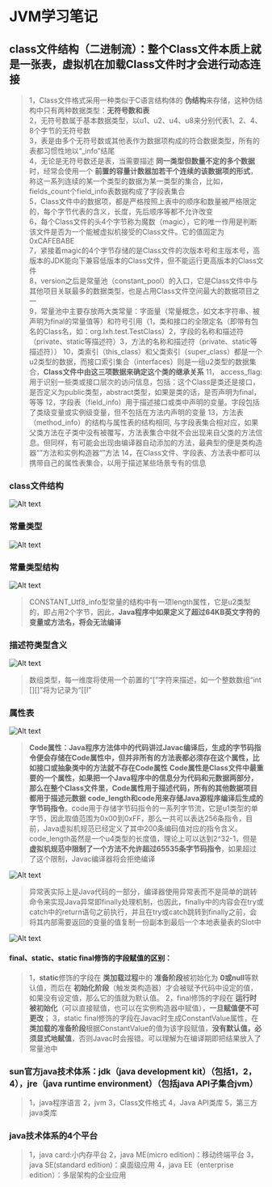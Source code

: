 # JVM学习笔记

## class文件结构（二进制流）：整个Class文件本质上就是一张表，虚拟机在加载Class文件时才会进行动态连接
>1，Class文件格式采用一种类似于C语言结构体的 **伪结构**来存储，这种伪结构中只有两种数据类型：**无符号数和表**             
>2，无符号数属于基本数据类型，以u1、u2、u4、u8来分别代表1、2、4、8个字节的无符号数           
>3，表是由多个无符号数或其他表作为数据项构成的符合数据类型，所有的表都习惯性地以“_info”结尾         
>4，无论是无符号数还是表，当需要描述 **同一类型但数量不定的多个数据**时，经常会使用一个 **前置的容量计数器加若干个连续的该数据项的形式**，称这一系列连续的某一个类型的数据为某一类型的集合，比如，fields_count个field_info表数据构成了字段表集合        
>5，Class文件中的数据项，都是严格按照上表中的顺序和数量被严格限定的，每个字节代表的含义，长度，先后顺序等都不允许改变              
>6，每个Class文件的头4个字节称为魔数（magic），它的唯一作用是判断该文件是否为一个能被虚拟机接受的Class文件。它的值固定为0xCAFEBABE   
>7，紧接着magic的4个字节存储的是Class文件的次版本号和主版本号，高版本的JDK能向下兼容低版本的Class文件，但不能运行更高版本的Class文件   
>8，version之后是常量池（constant_pool）的入口，它是Class文件中与其他项目关联最多的数据类型，也是占用Class文件空间最大的数据项目之一     
>9，常量池中主要存放两大类常量：字面量（常量概念，如文本字符串、被声明为final的常量值等）和符号引用（1，类和接口的全限定名（即带有包名的Class名，如：org.lxh.test.TestClass）2，字段的名称和描述符（private、static等描述符）3，方法的名称和描述符（private、static等描述符））
>10，类索引（this_class）和父类索引（super_class）都是一个u2类型的数据，而接口索引集合（interfaces）则是一组u2类型的数据集合，**Class文件中由这三项数据来确定这个类的继承关系**
>11， access_flag:用于识别一些类或接口层次的访问信息，包括：这个Class是类还是接口，是否定义为public类型，abstract类型，如果是类的话，是否声明为final，等等
>12，字段表（field_info）用于描述接口或类中声明的变量。字段包括了类级变量或实例级变量，但不包括在方法内声明的变量
>13，方法表（method_info）的结构与属性表的结构相同, 与字段表集合相对应，如果父类方法在子类中没有被覆写，方法表集合中就不会出现来自父类的方法信息。但同样，有可能会出现由编译器自动添加的方法，最典型的便是类构造器“<clinit>”方法和实例构造器“<init>”方法
>14，在Class文件、字段表、方法表中都可以携带自己的属性表集合，以用于描述某些场景专有的信息

### class文件结构
![Alt text](./class-table-struct.png "class文件结构内容")

### 常量类型
![Alt text](./class-constant-info.png "class文件结构内容-常量类型")

### 常量类型结构
![Alt text](./class-constant-info-struct.png "class文件结构内容-常量类型结构")

>CONSTANT_Utf8_info型常量的结构中有一项length属性，它是u2类型的，即占用2个字节，因此，**Java程序中如果定义了超过64KB英文字符的变量或方法名，将会无法编译**

### 描述符类型含义
![Alt text](./class-basic-type.png "class文件描述符类型含义")

>数组类型，每一维度将使用一个前置的“[”字符来描述，如一个整数数组“int [][]”将为记录为“[[I”

### 属性表
![Alt text](./class-attribute-table.png "class文件-属性表")

>**Code属性：Java程序方法体中的代码讲过Javac编译后，生成的字节码指令便会存储在Code属性中，但并非所有的方法表都必须存在这个属性，比如接口或抽象类中的方法就不存在Code属性**
> **Code属性是Class文件中最重要的一个属性，如果把一个Java程序中的信息分为代码和元数据两部分，那么在整个Class文件里，Code属性用于描述代码，所有的其他数据项目都用于描述元数据** 
> **code_length和code用来存储Java源程序编译后生成的字节码指令**。code用于存储字节码指令的一系列字节流，它是u1类型的单字节，因此取值范围为0x00到0xFF，那么一共可以表达256条指令，目前，Java虚拟机规范已经定义了其中200条编码值对应的指令含义。code_length虽然是一个u4类型的长度值，理论上可以达到2^32-1，但是 **虚拟机规范中限制了一个方法不允许超过65535条字节码指令**，如果超过了这个限制，Javac编译器将会拒绝编译

![Alt text](./class-attribute-code-struct.png "class文件-属性表-code属性结构")

>异常表实际上是Java代码的一部分，编译器使用异常表而不是简单的跳转命令来实现Java异常即finally处理机制，也因此，finally中的内容会在try或catch中的return语句之前执行，并且在try或catch跳转到finally之前，会将其内部需要返回的变量的值复制一份副本到最后一个本地表量表的Slot中

![Alt text](./class-exception-table.png "class文件-异常表")


#### final、static、static final修饰的字段赋值的区别：

>1，**static**修饰的字段在 **类加载过程**中的 **准备阶段**被初始化为 **0或null**等默认值，而后在 **初始化阶段**（触发类构造器<clinit>）才会被赋予代码中设定的值，如果没有设定值，那么它的值就为默认值。
>2，final修饰的字段在 **运行时被初始化**（可以直接赋值，也可以在实例构造器中赋值），**一旦赋值便不可更改**；
>3，static final修饰的字段在Javac时生成ConstantValue属性，在 **类加载的准备阶段**根据ConstantValue的值为该字段赋值，**没有默认值，必须显式地赋值**，否则Javac时会报错。可以理解为在编译期即把结果放入了常量池中

### sun官方java技术体系：jdk（java development kit）（包括1，2，4），jre（java runtime environment）（包括java API子集合jvm）
>1，java程序语言
>2，jvm
>3，Class文件格式
>4，Java API类库
>5，第三方java类库

### java技术体系的4个平台
>1，java card:小内存平台
>2，java ME(micro edition)：移动终端平台
>3，java SE(standard edition)：桌面级应用
>4，java EE（enterprise edition）：多层架构的企业应用
